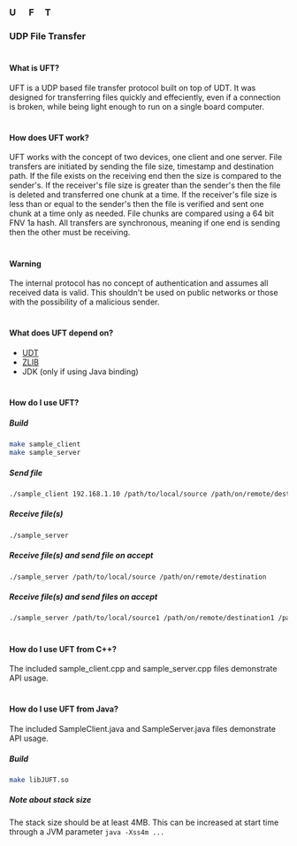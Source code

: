 ### U&nbsp;&nbsp;&nbsp;&nbsp;&nbsp;&nbsp;F&nbsp;&nbsp;&nbsp;&nbsp;&nbsp;T
### UDP File Transfer

#
#### What is UFT?
UFT is a UDP based file transfer protocol built on top of UDT.
It was designed for transferring files quickly and effeciently, even if a connection is broken, while being light enough to run on a single board computer.

#
#### How does UFT work?
UFT works with the concept of two devices, one client and one server.
File transfers are initiated by sending the file size, timestamp and destination path.
If the file exists on the receiving end then the size is compared to the sender's.
If the receiver's file size is greater than the sender's then the file is deleted and transferred one chunk at a time.
If the receiver's file size is less than or equal to the sender's then the file is verified and sent one chunk at a time only as needed.
File chunks are compared using a 64 bit FNV 1a hash.
All transfers are synchronous, meaning if one end is sending then the other must be receiving.

#
#### Warning
The internal protocol has no concept of authentication and assumes all received data is valid.
This shouldn't be used on public networks or those with the possibility of a malicious sender.

#
#### What does UFT depend on?
* [UDT](https://udt.sourceforge.io/)
* [ZLIB](https://zlib.net/)
* JDK (only if using Java binding)

#
#### How do I use UFT?
##### Build
```bash
make sample_client
make sample_server
```
##### Send file
```bash
./sample_client 192.168.1.10 /path/to/local/source /path/on/remote/destination
```
##### Receive file(s)
```bash
./sample_server
```
##### Receive file(s) and send file on accept
```bash
./sample_server /path/to/local/source /path/on/remote/destination
```
##### Receive file(s) and send files on accept
```bash
./sample_server /path/to/local/source1 /path/on/remote/destination1 /path/to/local/source2 /path/on/remote/destination2
```

#
#### How do I use UFT from C++?
The included sample_client.cpp and sample_server.cpp files demonstrate API usage.

#
#### How do I use UFT from Java?
The included SampleClient.java and SampleServer.java files demonstrate API usage.

##### Build
```bash
make libJUFT.so
```

##### Note about stack size
The stack size should be at least 4MB.
This can be increased at start time through a JVM parameter ``java -Xss4m ...``
